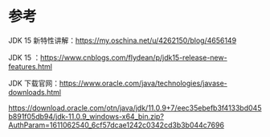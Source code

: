 



# 参考

JDK 15 新特性讲解：https://my.oschina.net/u/4262150/blog/4656149

JDK 15 ：https://www.cnblogs.com/flydean/p/jdk15-release-new-features.html

JDK 下载官网：https://www.oracle.com/java/technologies/javase-downloads.html

https://download.oracle.com/otn/java/jdk/11.0.9+7/eec35ebefb3f4133bd045b891f05db94/jdk-11.0.9_windows-x64_bin.zip?AuthParam=1611062540_6cf57dcae1242c0342cd3b3b044c7696